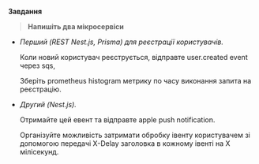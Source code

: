 **Завдання**

> **Напишіть два мікросервіси**
> 
- *Перший (REST Nest.js, Prisma) для реєстрації користувачів.*
    
    Коли новий користувач реєструється, відправте user.created event через sqs,
    
    Зберіть prometheus histogram метрику по часу виконання запита на реєстрацію.
    
- *Другий (Nest.js).*
    
    Отримайте цей евент та відправте apple push notification.
    
    Організуйте можливість затримати обробку івенту користувачем зі допомогою передачі X-Delay заголовка в кожному івенті на X мілісекунд.